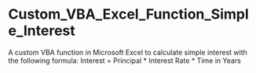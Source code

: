 # Custom_VBA_Excel_Function_Simple_Interest
A custom VBA function in Microsoft Excel to calculate simple interest with the following formula: Interest = Principal * Interest Rate * Time in Years
